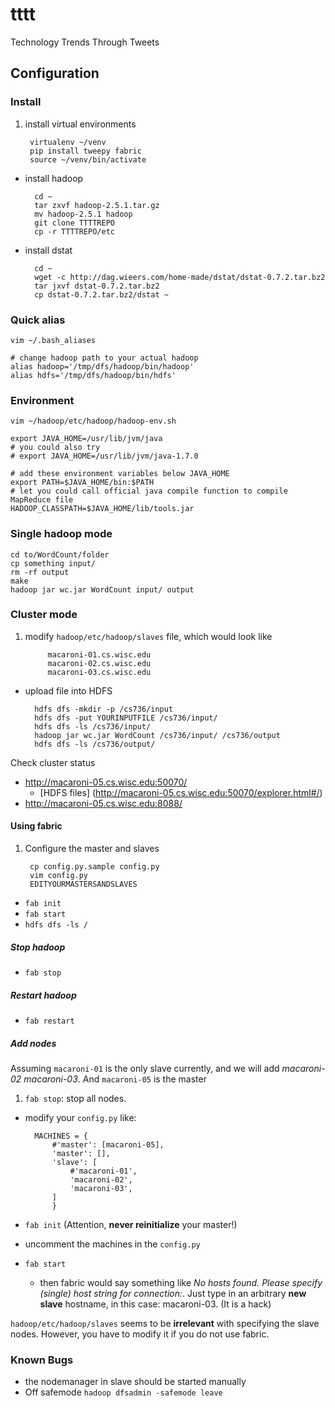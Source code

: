 tttt
====

Technology Trends Through Tweets

Configuration
-------------
### Install
1. install virtual environments

        virtualenv ~/venv
        pip install tweepy fabric
        source ~/venv/bin/activate
- install hadoop

        cd ~
        tar zxvf hadoop-2.5.1.tar.gz
        mv hadoop-2.5.1 hadoop
        git clone TTTTREPO
        cp -r TTTTREPO/etc
- install dstat

        cd ~
        wget -c http://dag.wieers.com/home-made/dstat/dstat-0.7.2.tar.bz2
        tar jxvf dstat-0.7.2.tar.bz2
        cp dstat-0.7.2.tar.bz2/dstat ~

### Quick alias
    vim ~/.bash_aliases

    # change hadoop path to your actual hadoop
    alias hadoop='/tmp/dfs/hadoop/bin/hadoop'
    alias hdfs='/tmp/dfs/hadoop/bin/hdfs'

### Environment
    vim ~/hadoop/etc/hadoop/hadoop-env.sh

    export JAVA_HOME=/usr/lib/jvm/java
    # you could also try
    # export JAVA_HOME=/usr/lib/jvm/java-1.7.0

    # add these environment variables below JAVA_HOME
    export PATH=$JAVA_HOME/bin:$PATH
    # let you could call official java compile function to compile MapReduce file
    HADOOP_CLASSPATH=$JAVA_HOME/lib/tools.jar

### Single hadoop mode
    cd to/WordCount/folder
    cp something input/
    rm -rf output
    make
    hadoop jar wc.jar WordCount input/ output

### Cluster mode
1. modify `hadoop/etc/hadoop/slaves` file, which would look like

            macaroni-01.cs.wisc.edu
            macaroni-02.cs.wisc.edu
            macaroni-03.cs.wisc.edu
- upload file into HDFS

        hdfs dfs -mkdir -p /cs736/input
        hdfs dfs -put YOURINPUTFILE /cs736/input/
        hdfs dfs -ls /cs736/input/
        hadoop jar wc.jar WordCount /cs736/input/ /cs736/output
        hdfs dfs -ls /cs736/output/

Check cluster status
* <http://macaroni-05.cs.wisc.edu:50070/>
    * [HDFS files] (http://macaroni-05.cs.wisc.edu:50070/explorer.html#/)
* <http://macaroni-05.cs.wisc.edu:8088/>


#### Using fabric
1. Configure the master and slaves

        cp config.py.sample config.py
        vim config.py
        EDITYOURMASTERSANDSLAVES
- `fab init`
- `fab start`
- `hdfs dfs -ls /`

##### Stop hadoop
* `fab stop`

##### Restart hadoop
* `fab restart`

##### Add nodes

Assuming `macaroni-01` is the only slave currently, and we will add *macaroni-02 macaroni-03*.
And `macaroni-05` is the master

1. `fab stop`: stop all nodes.
- modify your `config.py` like:

        MACHINES = {
            #'master': [macaroni-05],
            'master': [],
            'slave': [
                #'macaroni-01',
                'macaroni-02',
                'macaroni-03',
            ]
            }
- `fab init` (Attention, **never reinitialize** your master!)
- uncomment the machines in the `config.py`
- `fab start`
    * then fabric would say something like *No hosts found. Please specify (single) host string for connection:*. Just type in an arbitrary **new slave** hostname, in this case: macaroni-03. (It is a hack)

`hadoop/etc/hadoop/slaves` seems to be **irrelevant** with specifying the slave nodes.
However, you have to modify it if you do not use fabric.

### Known Bugs
* the nodemanager in slave should be started manually
* Off safemode `hadoop dfsadmin -safemode leave`
